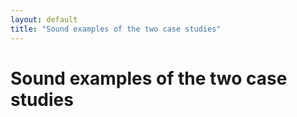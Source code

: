 ```yaml
---
layout: default
title: "Sound examples of the two case studies"
---
```


# Sound examples of the two case studies
